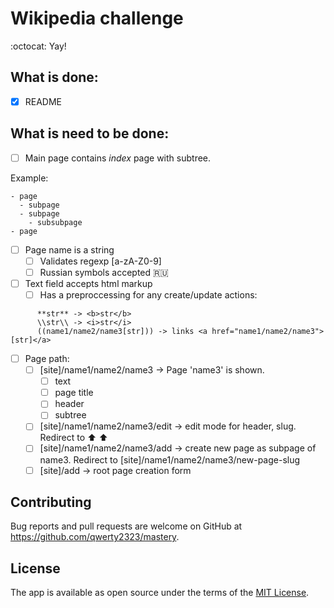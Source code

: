 # Wikipedia challenge
:octocat: Yay!

## What is done:

- [x] README

## What is need to be done:

- [ ] Main page contains _index_ page with subtree.

Example:

```
- page
  - subpage
  - subpage
    - subsubpage
- page
```

  - [ ] Page name is a string
    - [ ] Validates regexp [a-zA-Z0-9]
    - [ ] Russian symbols accepted :ru:
  - [ ] Text field accepts html markup
    - [ ] Has a preproccessing for any create/update actions:
```
      **str** -> <b>str</b>
      \\str\\ -> <i>str</i>
      ((name1/name2/name3[str])) -> links <a href="name1/name2/name3">[str]</a>
```
- [ ] Page path:
    - [ ] [site]/name1/name2/name3 -> Page 'name3' is shown.
      - [ ] text
      - [ ] page title
      - [ ] header
      - [ ] subtree
    - [ ] [site]/name1/name2/name3/edit -> edit mode for header, slug. Redirect to :arrow_up:  :arrow_up:
    - [ ] [site]/name1/name2/name3/add -> create new page as subpage of name3. Redirect to [site]/name1/name2/name3/new-page-slug
    - [ ] [site]/add -> root page creation form
    
## Contributing

Bug reports and pull requests are welcome on GitHub at https://github.com/qwerty2323/mastery.

## License

The app is available as open source under the terms of the [MIT License](http://opensource.org/licenses/MIT).
